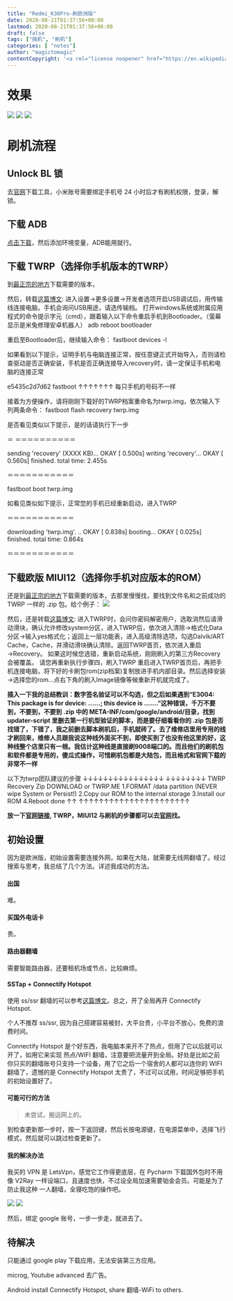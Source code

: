 ```yaml
---
title: "Redmi_K30Pro-刷欧洲版"
date: 2020-08-21T01:37:56+08:00
lastmod: 2020-08-21T01:37:56+08:00
draft: false
tags: ["搞机", "刷机"]
categories: [ "notes"]
author: "magictomagic"
contentCopyright: '<a rel="license noopener" href="https://en.wikipedia.org/wiki/Wikipedia:Text_of_Creative_Commons_Attribution-ShareAlike_3.0_Unported_License" target="_blank">Creative Commons Attribution-ShareAlike License</a>'
---
```


# 效果
![](/img/Screenshot_2020-08-21-06-02-31-659_com.miui.home.jpg)
![](/img/Screenshot_2020-08-21-06-02-19-044_com.miui.home.jpg)
![](/img/Screenshot_2020-08-21-07-14-29-368_com.miui.home.jpg)

# 刷机流程
## Unlock BL 锁
去[官网][3]下载工具，小米账号需要绑定手机号 24 小时后才有刷机权限，登录，解锁。
## 下载 ADB
[点击下载][6]，然后添加环境变量，ADB能用就行。
## 下载 TWRP（选择你手机版本的TWRP）
到[最正宗的地方][5]下载需要的版本，

然后，转载[这篇博文][1]:
进入设置→更多设置→开发者选项开启USB调试后，用传输线连接电脑，手机会询问USB用途，请选传输档。
打开windows系统或附属应用程式的命令提示字元（cmd），跟着输入以下命令重启手机到Bootloader。（萤幕显示是米兔修理安卓机器人）
adb reboot bootloader

重启至Bootloader后，继续输入命令：
fastboot devices -l

如果看到以下提示，证明手机与电脑连接正常，按任意键正式开始导入，否则请检查驱动是否正确安装，手机是否正确连接导入recovery时，请一定保证手机和电脑的连接正常

e5435c2d7d62 fastboot
↑↑↑↑↑↑↑
每只手机的号码不一样

接着为方便操作，请将刚刚下载好的TWRP档案重命名为twrp.img，依次输入下列两条命令：
fastboot flash recovery twrp.img

是否看见类似以下提示，是的话请执行下一步

＝ ＝＝＝＝＝＝＝＝＝＝

sending 'recovery' (XXXX KB)...
OKAY [ 0.500s]
writing 'recovery'...
OKAY [ 0.560s]
finished. total time: 2.455s

＝＝＝＝＝＝＝＝＝＝＝

fastboot boot twrp.img

如看见类似如下提示，正常您的手机已经重新启动，进入TWRP

＝＝＝＝＝＝＝＝＝＝＝

downloading 'twrp.img'. ..
OKAY [ 0.838s]
booting...
OKAY [ 0.025s]
finished. total time: 0.864s

＝＝＝＝＝＝＝＝＝＝＝
## 下载欧版 MIUI12（选择你手机对应版本的ROM）
还是到[最正宗的地方][7]下载需要的版本，去那里慢慢找，要找到文件名和之前成功的 TWRP 一样的 .zip 包。给个例子：
![](../img/Snipaste_2020-08-21_09-13-53.png)

然后，还是转载[这篇博文][1]:
进入TWRP时，会问你密码解密用户，选取消然后请滑动滑块，确认允许修改system分区，进入TWRP后，依次进入清除→格式化Data分区→输入yes格式化；返回上一层功能表，进入高级清除选项，勾选Dalvik/ART Cache，Cache，并滑动滑块确认清除。返回TWRP首页，依次进入重启→Recovery。
如果这时候您选错，重新启动系统，刚刚刷入的第三方Recovery会被覆盖。
请您再重新执行步骤四，刷入TWRP 重启进入TWRP首页后，再把手机连接电脑，将下好的卡刷包rom(zip档案)复制放进手机内部目录。然后选择安装→选择您的rom…点右下角的刷入Image镜像等候重新开机就完成了。

**插入一下我的总结教训：数字签名验证可以不勾选，但之后如果遇到“E3004: This package is for device: ......; this device is .......”这种错误，千万不要到，不要到，不要到 .zip 中的 META-INF/com/google/android/目录，找到 updater-script 里删去第一行机型验证的脚本，而是要仔细看看你的 .zip 包是否找错了，下错了，我之前删去脚本刷机后，手机就砖了。去了维修店里用专用的线才刷回来，维修人员跟我说这种线外面买不到，即使买到了也没有他这里的好，这种线整个店里只有一根。我估计这种线是直接刷9008端口的。而且他们的刷机包和软件都是专用的，傻瓜式操作，可惜刷机包都是大陆包，而且格式和官网下载的非常不一样**

以下为twrp团队建议的步骤
↓↓↓↓↓↓↓↓↓↓↓↓↓↓↓↓ ↓↓↓↓↓↓↓↓
TWRP Recovery Zip DOWNLOAD or TWRP.ME
1.FORMAT /data partition (NEVER wipe System or Persist!)
2.Copy our ROM to the internal storage
3.Install our ROM
4.Reboot
done
↑↑ ↑↑↑↑↑↑↑↑↑↑↑↑↑↑↑↑↑↑↑↑↑↑

**放一下[官网链接][4], TWRP，MIUI12 与刷机的步骤都可以去[官网][4]找。**
## 初始设置
因为是欧洲版，初始设置需要连接外网，如果在大陆，就需要无线网翻墙了。经过搜索与思考，我总结了几个方法。详述我成功的方法。
#### 出国
难。
#### 买国外电话卡
贵。
#### 路由器翻墙
需要智能路由器，还要租机场或节点，比较麻烦。
#### SSTap + Connectify Hotspot
使用 ss/ssr 翻墙的可以参考[这篇博文][8]。总之，开了全局再开 Connectify Hotspot.

个人不推荐 ss/ssr, 因为自己搭建容易被封，大平台贵，小平台不放心，免费的浪费时间。

Connectify Hotspot 是个好东西，我电脑本来开不了热点，但用了它以后就可以开了，如用它来实现 热点/WIFI 翻墙，注意要把流量开到全局。好处是比如之前你只买的翻墙账号只支持一个设备，用了它之后一个宿舍的人都可以连你的 WIFI 翻墙了，遗憾的是 Connectify Hotspot 太贵了，不过可以试用，时间足够把手机的初始设置好了。
#### 可能可行的方法
> 未尝试，搬运网上的。

到检查更新那一步时，按一下返回键，然后长按电源键，在电源菜单中，选择飞行模式，然后就可以跳过检查更新了。
#### 我的解决办法
我买的 VPN 是 LetsVpn，感觉它工作得更底层，在 Pycharm 下载国外包时不用像 V2Ray 一样设端口，且速度也快，不过设全局加速需要铂金会员。可能是为了防止我这种 一人翻墙，全寝吃饱的操作吧。

![](../img/Snipaste_2020-08-21_05-41-36.png) ![](../img/Snipaste_2020-08-21_05-41-24.png)

然后，绑定 google 账号，一步一步走，就进去了。
## 待解决
只能通过 google play 下载应用，无法安装第三方应用。

microg, Youtube advanced 去广告。

Android install Connectify Hotspot, share 翻墙-WiFi to others.


[1]: https://www.mobile01.com/topicdetail.php?f=634&t=6124515
[2]: https://zhuanlan.zhihu.com/p/91640318
[3]: http://www.miui.com/unlock/index.html
[4]: https://xiaomi.eu/community/threads/20-8-13.57009/
[5]: https://androidfilehost.com/?w=files&flid=316048
[6]: https://dl.google.com/android/repository/platform-tools-latest-windows.zip
[7]: https://sourceforge.net/projects/xiaomi-eu-multilang-miui-roms/files/xiaomi.eu/MIUI-WEEKLY-RELEASES/20.8.13/
[8]: https://10101.io/2018/12/16/share-vpn-connection-over-w
